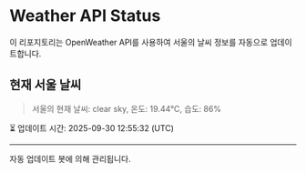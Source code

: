
# Weather API Status

이 리포지토리는 OpenWeather API를 사용하여 서울의 날씨 정보를 자동으로 업데이트합니다.

## 현재 서울 날씨
> 서울의 현재 날씨: clear sky, 온도: 19.44°C, 습도: 86%

⏳ 업데이트 시간: 2025-09-30 12:55:32 (UTC)

---
자동 업데이트 봇에 의해 관리됩니다.
